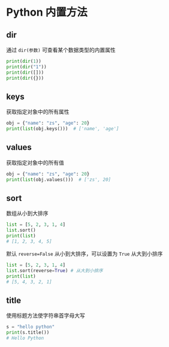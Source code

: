 # Python 内置方法

## dir

通过 `dir(参数)` 可查看某个数据类型的内置属性

```python
print(dir(1))
print(dir("1"))
print(dir([]))
print(dir({}))
```



## keys

获取指定对象中的所有属性

```python
obj = {"name": "zs", "age": 20}
print(list(obj.keys()))  # ['name', 'age']
```



## values

获取指定对象中的所有值

```python
obj = {"name": "zs", "age": 20}
print(list(obj.values()))  # ['zs', 20]
```



## sort

数组从小到大排序

```python
list = [5, 2, 3, 1, 4]
list.sort()
print(list)
# [1, 2, 3, 4, 5]
```



默认 `reverse=False` 从小到大排序，可以设置为 `True` 从大到小排序

```python
list = [5, 2, 3, 1, 4]
list.sort(reverse=True) # 从大到小排序
print(list)
# [5, 4, 3, 2, 1]
```



## title

使用标题方法使字符串首字母大写

```python
s = "hello python"
print(s.title())
# Hello Python
```

